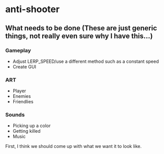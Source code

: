 anti-shooter
============

## What needs to be done (These are just generic things, not really even sure why I have this...)

### Gameplay
* Adjust LERP_SPEED/use a different method such as a constant speed
* Create GUI

### ART
* Player
* Enemies
* Friendlies

### Sounds
* Picking up a color
* Getting killed
* Music


First, I think we should come up with what we want it to look like.
